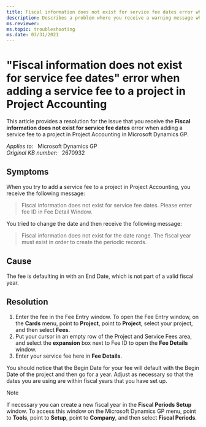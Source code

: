 ```yaml
---
title: Fiscal information does not exist for service fee dates error when adding service fee to project
description: Describes a problem where you receive a warning message when adding a service fee to an existing project in Microsoft Dynamics GP. Provides a resolution.
ms.reviewer: 
ms.topic: troubleshooting
ms.date: 03/31/2021
---
```

# "Fiscal information does not exist for service fee dates" error when adding a service fee to a project in Project Accounting

This article provides a resolution for the issue that you receive the **Fiscal information does not exist for service fee dates** error when adding a service fee to a project in Project Accounting in Microsoft Dynamics GP.

_Applies to:_ &nbsp; Microsoft Dynamics GP  
_Original KB number:_ &nbsp; 2670932

## Symptoms

When you try to add a service fee to a project in Project Accounting, you receive the following message:

> Fiscal information does not exist for service fee dates. Please enter fee ID in Fee Detail Window.

You tried to change the date and then receive the following message:

> Fiscal information does not exist for the date range. The fiscal year must exist in order to create the periodic records.

## Cause

The fee is defaulting in with an End Date, which is not part of a valid fiscal year.

## Resolution

1. Enter the fee in the Fee Entry window. To open the Fee Entry window, on the **Cards** menu, point to **Project**, point to **Project**, select your project, and then select **Fees**.
2. Put your cursor in an empty row of the Project and Service Fees area, and select the **expansion** box next to Fee ID to open the **Fee Details** window.
3. Enter your service fee here in **Fee Details**.

You should notice that the Begin Date for your fee will default with the Begin Date of the project and then go for a year. Adjust as necessary so that the dates you are using are within fiscal years that you have set up.

> [!NOTE]
> If necessary you can create a new fiscal year in the **Fiscal Periods Setup** window. To access this window on the Microsoft Dynamics GP menu, point to **Tools**, point to **Setup**, point to **Company**, and then select **Fiscal Periods**.
